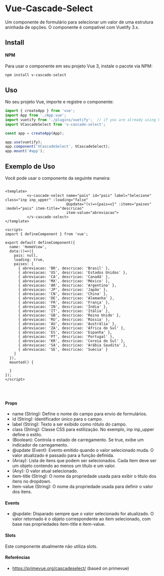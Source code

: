 # Vue-Cascade-Select
 Um componente de formulário para selecionar um valor de uma estrutura aninhada de opções.
O componente é compatível com Vuetify 3.x.
## Install 
#### NPM 
Para usar o componente em seu projeto Vue 3, instale o pacote via NPM:

```bash 
npm install v-cascade-select
``` 
## Uso
No seu projeto Vue, importe e registre o componente:

```javascript 
import { createApp } from 'vue';
import App from './App.vue';
import vuetify from './plugins/vuetify';  // if you are already using Vuetify 
import VCascadeSelect from 'v-cascade-select';

const app = createApp(App);

app.use(vuetify);
app.component('VCascadeSelect', VCascadeSelect);
app.mount('#app');
```
## Exemplo de Uso
Você pode usar o componente da seguinte maneira:

```vue

<template>
          <v-cascade-select name="pais" id="pais" label="Selecione" class="inp inp_upper" :loading="false"
                            @update="(v)=>{pais=v}" :items="paises" :model="pais" item-title="descricao"
                            item-value="abreviacao">
          </v-cascade-select>
</template>

<script>
import { defineComponent } from 'vue';

export default defineComponent({
  name: 'HomeView',
  data:()=>({
    pais: null,
    loading: true,
    paises: [
      { abreviacao: 'BR', descricao: 'Brasil' },
      { abreviacao: 'US', descricao: 'Estados Unidos' },
      { abreviacao: 'CA', descricao: 'Canadá' },
      { abreviacao: 'MX', descricao: 'México' },
      { abreviacao: 'AR', descricao: 'Argentina' },
      { abreviacao: 'JP', descricao: 'Japão' },
      { abreviacao: 'CN', descricao: 'China' },
      { abreviacao: 'DE', descricao: 'Alemanha' },
      { abreviacao: 'FR', descricao: 'França' },
      { abreviacao: 'IN', descricao: 'Índia' },
      { abreviacao: 'IT', descricao: 'Itália' },
      { abreviacao: 'GB', descricao: 'Reino Unido' },
      { abreviacao: 'RU', descricao: 'Rússia' },
      { abreviacao: 'AU', descricao: 'Austrália' },
      { abreviacao: 'ZA', descricao: 'África do Sul' },
      { abreviacao: 'ES', descricao: 'Espanha' },
      { abreviacao: 'PT', descricao: 'Portugal' },
      { abreviacao: 'KR', descricao: 'Coreia do Sul' },
      { abreviacao: 'SA', descricao: 'Arábia Saudita' },
      { abreviacao: 'SE', descricao: 'Suécia' }
    ]
  }),
  mounted() {
  
  }
});
</script>




```
#### Props
* name (String): Define o nome do campo para envio de formulários.
* id (String): Identificador único para o campo.
* label (String): Texto a ser exibido como rótulo do campo.
* class (String): Classe CSS para estilização. No exemplo, inp inp_upper define o estilo.
* (Boolean): Controla o estado de carregamento. Se true, exibe um indicador de carregamento.
* @update (Event): Evento emitido quando o valor selecionado muda. O valor atualizado é passado para a função definida.
* (Array): Lista de itens que podem ser selecionados. Cada item deve ser um objeto contendo ao menos um título e um valor.
* (Any): O valor atual selecionado.
* item-title (String): O nome da propriedade usada para exibir o título dos itens no dropdown.
* item-value (String): O nome da propriedade usada para definir o valor dos itens.

#### Events
* @update: Disparado sempre que o valor selecionado for atualizado. O valor retornado é o objeto correspondente ao item selecionado, com base nas propriedades item-title e item-value.

#### Slots
Este componente atualmente não utiliza slots.

#### Referências
* https://primevue.org/cascadeselect/ (based on primevue)
